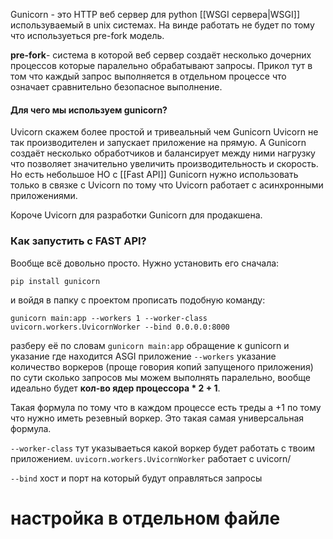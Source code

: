 Gunicorn - это HTTP веб сервер для python [[WSGI сервера|WSGI]] используваемый в unix системах. На винде работать не будет по тому что используеться pre-fork модель.

**pre-fork**- система в которой веб сервер создаёт несколько дочерних процессов которые паралельно обрабатывают запросы. Прикол тут в том что каждый запрос выполняется в отдельном процессе что означает сравнительно безопасное выполнение.


#### Для чего мы используем gunicorn?
Uvicorn скажем более простой и тривеальный чем Gunicorn Uvicorn не так производителен и запускает приложение на прямую. А Gunicorn создаёт несколько обработчиков и балансирует между ними нагрузку что позволяет значительно увеличить производительность и скорость. Но есть небольшое НО c [[Fast API]] Gunicorn нужно использовать только в связке с Uvicorn по тому что Uvicorn работает с асинхронными приложениями.

Короче Uvicorn для разработки Gunicorn для продакшена.

### Как запустить с FAST API?

Вообще всё довольно просто. Нужно установить его сначала:
```shell
pip install gunicorn
```
и войдя в папку с проектом прописать подобную команду:
```shell
gunicorn main:app --workers 1 --worker-class uvicorn.workers.UvicornWorker --bind 0.0.0.0:8000                  
```
разберу её по словам
`gunicorn main:app` обращение к gunicorn и указание где находится ASGI приложение
`--workers` указание количество воркеров (проще говория копий запущеного приложения) по сути сколько запросов мы можем выполнять паралельно, вообще идеально будет **кол-во ядер процессора * 2 + 1**. 

Такая формула по тому что в каждом процессе есть треды а +1 по тому что нужно иметь резевный воркер. Это такая самая универсальная формула.

`--worker-class` тут указываеться какой воркер будет работать с твоим приложением. `uvicorn.workers.UvicornWorker` работает с uvicorn/

`--bind` хост и порт на который будут оправляться запросы
# настройка в отдельном файле